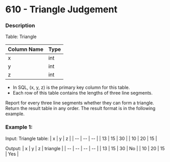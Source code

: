 # 610 - Triangle Judgement

### Description

Table: Triangle

| Column Name | Type |
| -- | -- |
| x | int |
| y | int |
| z | int |

- In SQL, (x, y, z) is the primary key column for this table.
- Each row of this table contains the lengths of three line segments.

Report for every three line segments whether they can form a triangle.
Return the result table in any order.
The result format is in the following example.

### Example 1:
Input: 
Triangle table:
| x  | y  | z  |
| -- | -- | -- |
| 13 | 15 | 30 |
| 10 | 20 | 15 |

Output: 
| x  | y  | z  | triangle |
| -- | -- | -- | -- |
| 13 | 15 | 30 | No |
| 10 | 20 | 15 | Yes |
